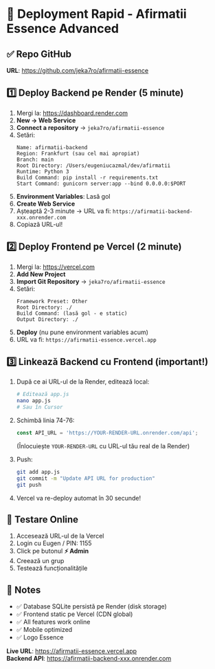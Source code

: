 # 🚀 Deployment Rapid - Afirmatii Essence Advanced

## ✅ Repo GitHub
**URL**: https://github.com/jeka7ro/afirmatii-essence

## 1️⃣ Deploy Backend pe Render (5 minute)

1. Mergi la: https://dashboard.render.com
2. **New → Web Service**
3. **Connect a repository** → `jeka7ro/afirmatii-essence`
4. Setări:
   ```
   Name: afirmatii-backend
   Region: Frankfurt (sau cel mai apropiat)
   Branch: main
   Root Directory: /Users/eugeniucazmal/dev/afirmatii
   Runtime: Python 3
   Build Command: pip install -r requirements.txt
   Start Command: gunicorn server:app --bind 0.0.0.0:$PORT
   ```
5. **Environment Variables**: Lasă gol
6. **Create Web Service**
7. Așteaptă 2-3 minute → URL va fi: `https://afirmatii-backend-xxx.onrender.com`
8. Copiază URL-ul!

## 2️⃣ Deploy Frontend pe Vercel (2 minute)

1. Mergi la: https://vercel.com
2. **Add New Project**
3. **Import Git Repository** → `jeka7ro/afirmatii-essence`
4. Setări:
   ```
   Framework Preset: Other
   Root Directory: ./
   Build Command: (lasă gol - e static)
   Output Directory: ./
   ```
5. **Deploy** (nu pune environment variables acum)
6. URL va fi: `https://afirmatii-essence.vercel.app`

## 3️⃣ Linkează Backend cu Frontend (important!)

1. După ce ai URL-ul de la Render, editează local:
   ```bash
   # Editează app.js
   nano app.js
   # Sau în Cursor
   ```

2. Schimbă linia 74-76:
   ```javascript
   const API_URL = 'https://YOUR-RENDER-URL.onrender.com/api';
   ```
   (Înlocuiește `YOUR-RENDER-URL` cu URL-ul tău real de la Render)

3. Push:
   ```bash
   git add app.js
   git commit -m "Update API URL for production"
   git push
   ```

4. Vercel va re-deploy automat în 30 secunde!

## 🎯 Testare Online

1. Accesează URL-ul de la Vercel
2. Login cu Eugen / PIN: 1155
3. Click pe butonul **⚡ Admin**
4. Creează un grup
5. Testează funcționalitățile

## 📝 Notes

- ✅ Database SQLite persistă pe Render (disk storage)
- ✅ Frontend static pe Vercel (CDN global)
- ✅ All features work online
- ✅ Mobile optimized
- ✅ Logo Essence

**Live URL**: https://afirmatii-essence.vercel.app  
**Backend API**: https://afirmatii-backend-xxx.onrender.com

